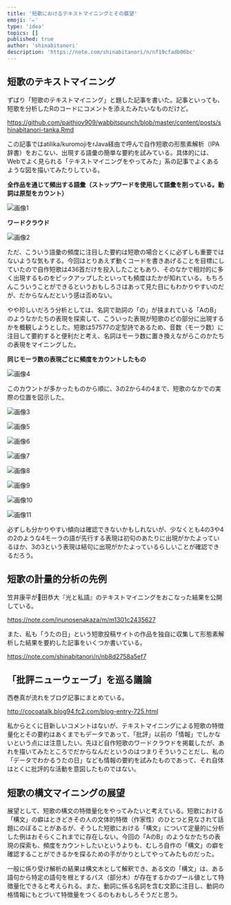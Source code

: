 ```yaml
---
title: '短歌におけるテキストマイニングとその展望'
emoji: '✏️'
type: 'idea'
topics: []
published: true
author: 'shinabitanori'
description: 'https://note.com/shinabitanori/n/nf19cfadb06bc'
---
```


## 短歌のテキストマイニング

ずばり「短歌のテキストマイニング」と題した記事を書いた。記事といっても、短歌を分析したRのコードにコメントを添えたみたいなものだけど。

https://github.com/paithiov909/wabbitspunch/blob/master/content/posts/shinabitanori-tanka.Rmd

この記事ではatilika/kuromojiをrJava経由で呼んで自作短歌の形態素解析（IPA辞書）をおこない、出現する語彙の簡単な要約を試みている。具体的には、Webでよく見られる「テキストマイニングをやってみた」系の記事でよくあるような図を描いてみたりしている。  

**全作品を通じて頻出する語彙（ストップワードを使用して語彙を削っている。動詞は原型をカウント）**

![&#x753B;&#x50CF;1](https://d2l930y2yx77uc.cloudfront.net/production/uploads/images/24797219/picture_pc_f417f4b7fd181b48e4ddc529a642decd.png)

**ワードクラウド**

![&#x753B;&#x50CF;2](https://d2l930y2yx77uc.cloudfront.net/production/uploads/images/24797447/picture_pc_2567ceb682f77daf5c1f17a1a84f6db9.png)

ただ、こういう語彙の頻度に注目した要約は短歌の場合とくに必ずしも重要ではないような気もする。今回はとりあえず動くコードを書きあげることを目標にしていたので自作短歌は436首だけを投入したこともあり、そのなかで相対的に多く出現するものをピックアップしたといっても頻度はたかが知れている。もちろんこういうことができるというおもしろさはあって見た目にもわかりやすいのだが、だからなんだという感は否めない。

やや珍しいだろう分析としては、名詞で助詞の「の」が挟まれている「AのB」のようなかたちの表現を探索して、こういった表現が短歌のどの部分に出現するかを概観しようとした。短歌は57577の定型詩であるため、音数（モーラ数）に注目して要約すると便利だと考え、名詞はモーラ数に置き換えながらこのかたちの表現をマイニングした。

**同じモーラ数の表現ごとに頻度をカウントしたもの**

![&#x753B;&#x50CF;4](https://d2l930y2yx77uc.cloudfront.net/production/uploads/images/24798034/picture_pc_1fd29461b7936be4a76fc3c51bfe3ef9.png)

このカウントが多かったものから順に、3の2から4の4まで、短歌のなかでの実際の位置を図示した。  

![&#x753B;&#x50CF;3](https://d2l930y2yx77uc.cloudfront.net/production/uploads/images/24798003/picture_pc_20bac58b5a13effc19228ef72249102b.png)

![&#x753B;&#x50CF;5](https://d2l930y2yx77uc.cloudfront.net/production/uploads/images/24798622/picture_pc_9f01af82dee0b6ed3c9feaef548b5931.png)

![&#x753B;&#x50CF;6](https://d2l930y2yx77uc.cloudfront.net/production/uploads/images/24798633/picture_pc_6dcf67c2083e23c2b3f6f7ce830a1441.png)

![&#x753B;&#x50CF;7](https://d2l930y2yx77uc.cloudfront.net/production/uploads/images/24798644/picture_pc_e3f1b93efd1f28f191db80b5ee53ffb1.png)

![&#x753B;&#x50CF;8](https://d2l930y2yx77uc.cloudfront.net/production/uploads/images/24798656/picture_pc_666739f81ad0f452262655d865287548.png)

![&#x753B;&#x50CF;9](https://d2l930y2yx77uc.cloudfront.net/production/uploads/images/24798714/picture_pc_5a382f656b5f9dd7022536c209bd78de.png)

![&#x753B;&#x50CF;10](https://d2l930y2yx77uc.cloudfront.net/production/uploads/images/24798727/picture_pc_a010556341e9645e9c55c0f81b9030dd.png)

![&#x753B;&#x50CF;11](https://d2l930y2yx77uc.cloudfront.net/production/uploads/images/24798745/picture_pc_fd651ba130a2e89e3c297ea95f09ef41.png)

必ずしも分かりやすい傾向は確認できないかもしれないが、少なくとも4の3や4の2のような4モーラの語が先行する表現は初句のあたりに出現がかたよっているほか、3の3という表現は結句に出現がかたよっているらしいことが確認できるだろう。

## 短歌の計量的分析の先例

笠井康平が𐮷田恭大『光と私語』のテキストマイニングをおこなった結果を公開している。

https://note.com/inunosenakaza/m/m1301c2435627

また、私も「うたの日」という短歌投稿サイトの作品を独自に収集して形態素解析した結果を要約した記事をいくつか書いている。

https://note.com/shinabitanori/n/nb8d2758a5ef7

## 「批評ニューウェーブ」を巡る議論

西巻真が流れをブログ記事にまとめている。

http://cocoatalk.blog94.fc2.com/blog-entry-725.html

私からとくに目新しいコメントはないが、テキストマイニングによる短歌の特徴量化とその要約はあくまでもデータであって、「批評」以前の「情報」でしかないという点には注意したい。先ほど自作短歌のワードクラウドを掲載したが、あれを描いてみたところでだからなんだというのはつまりそういうことだし、私の「データでわかるうたの日」なども情報の要約を試みたものであって、それ自体はとくに批評的な活動を意図したものではない。

## 短歌の構文マイニングの展望

展望として、短歌の構文の特徴量化をやってみたいと考えている。短歌における「構文」の癖はときどきその人の文体的特徴（作家性）のひとつと見なされて話題にのぼることがあるが、そうした短歌における「構文」について定量的に分析した例はおそらくこれまでに存在しない。今回の「AのB」のようなかたちの表現の探索も、頻度をカウントしたいというよりも、むしろ自作の「構文」の癖を確認することができるかを探るための手がかりとしてやってみたものだった。

一般に係り受け解析の結果は構文木として解釈でき、ある文の「構文」は、ある語句から特定の語句を根とするパス（部分木）が存在するかのブール値として特徴量化できると考えられる。また、動詞に係る名詞を含む文節に注目し、動詞の格情報にもとづいて特徴量をつくるのもおもしろそうだと思う。

